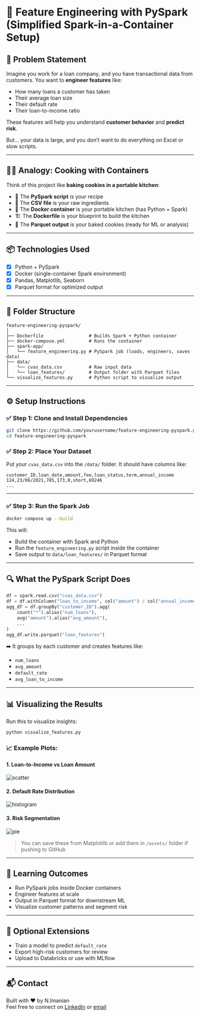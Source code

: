 
# 🚀 Feature Engineering with PySpark (Simplified Spark-in-a-Container Setup)

## 🧠 Problem Statement

Imagine you work for a loan company, and you have transactional data from customers. You want to **engineer features** like:
- How many loans a customer has taken
- Their average loan size
- Their default rate
- Their loan-to-income ratio

These features will help you understand **customer behavior** and **predict risk**.

But... your data is large, and you don’t want to do everything on Excel or slow scripts.

---

## 🧑‍🍳 Analogy: Cooking with Containers

Think of this project like **baking cookies in a portable kitchen**:

- 📝 The **PySpark script** is your recipe
- 🍚 The **CSV file** is your raw ingredients
- 🍳 The **Docker container** is your portable kitchen (has Python + Spark)
- 🏗️ The **Dockerfile** is your blueprint to build the kitchen
- 🎯 The **Parquet output** is your baked cookies (ready for ML or analysis)

---

## 📦 Technologies Used

- [x] Python + PySpark
- [x] Docker (single-container Spark environment)
- [x] Pandas, Matplotlib, Seaborn
- [x] Parquet format for optimized output

---

## 📁 Folder Structure

```
feature-engineering-pyspark/
│
├── Dockerfile                 # Builds Spark + Python container
├── docker-compose.yml         # Runs the container
├── spark-app/
│   └── feature_engineering.py # PySpark job (loads, engineers, saves data)
├── data/
│   └── cvas_data.csv          # Raw input data
│   └── loan_features/         # Output folder with Parquet files
└── visualize_features.py      # Python script to visualize output
```

---

## ⚙️ Setup Instructions

### ✅ Step 1: Clone and Install Dependencies

```bash
git clone https://github.com/yourusername/feature-engineering-pyspark.git
cd feature-engineering-pyspark
```

### ✅ Step 2: Place Your Dataset

Put your `cvas_data.csv` into the `/data/` folder. It should have columns like:

```
customer_ID,loan_date,amount,fee,loan_status,term,annual_income
124,23/06/2021,785,173,0,short,69246
...
```

---

### ✅ Step 3: Run the Spark Job

```bash
docker compose up --build
```

This will:
- Build the container with Spark and Python
- Run the `feature_engineering.py` script inside the container
- Save output to `data/loan_features/` in Parquet format

---

## 🔍 What the PySpark Script Does

```python
df = spark.read.csv("cvas_data.csv")
df = df.withColumn("loan_to_income", col("amount") / col("annual_income"))
agg_df = df.groupBy("customer_ID").agg(
    count("*").alias("num_loans"),
    avg("amount").alias("avg_amount"),
    ...
)
agg_df.write.parquet("loan_features")
```

➡️ It groups by each customer and creates features like:
- `num_loans`
- `avg_amount`
- `default_rate`
- `avg_loan_to_income`

---

## 📊 Visualizing the Results

Run this to visualize insights:

```bash
python visualize_features.py
```

### 📈 Example Plots:

#### 1. Loan-to-Income vs Loan Amount
![scatter](assets/loan_vs_income.png)

#### 2. Default Rate Distribution
![histogram](assets/default_rate.png)

#### 3. Risk Segmentation
![pie](assets/risk_pie.png)

> You can save these from Matplotlib or add them in `/assets/` folder if pushing to GitHub

---

## 🎯 Learning Outcomes

- Run PySpark jobs inside Docker containers
- Engineer features at scale
- Output in Parquet format for downstream ML
- Visualize customer patterns and segment risk

---

## 🔧 Optional Extensions

- Train a model to predict `default_rate`
- Export high-risk customers for review
- Upload to Databricks or use with MLflow

---

## 📬 Contact

Built with ❤️ by N.Imanian  
Feel free to connect on [LinkedIn](https://linkedin.com/in/yourprofile) or [email](mailto:you@example.com)
